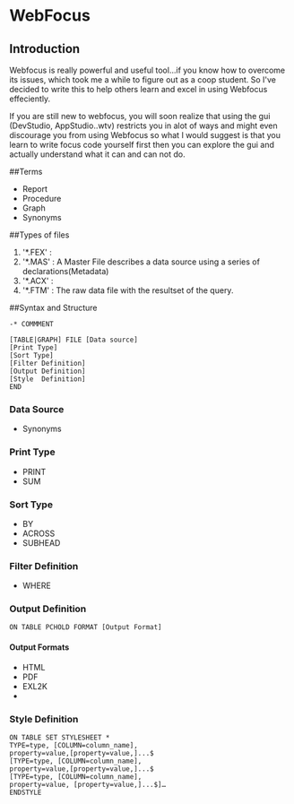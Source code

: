 # WebFocus

## Introduction
Webfocus is really powerful and useful tool...if you know how to overcome its issues, which took me a while to figure out as a coop student. So I've decided to write this to help others learn and excel in using Webfocus effeciently.

If you are still new to webfocus, you will soon realize that using the gui (DevStudio, AppStudio..wtv) restricts you in alot of ways and might even discourage you from using Webfocus so what I would suggest is that you learn to write focus code yourself first then you can explore the gui and actually understand what it can and can not do.

##Terms
* Report
* Procedure 
* Graph
* Synonyms



##Types of files 
1. '*.FEX' : 
2. '*.MAS' : A Master File describes a data source using a series of declarations(Metadata)
3. '*.ACX' :
4. '*.FTM' : The raw data file with the resultset of the query.

##Syntax and Structure

```FOCUS
-* COMMMENT 

[TABLE|GRAPH] FILE [Data source]
[Print Type]
[Sort Type]
[Filter Definition]
[Output Definition]
[Style  Definition]
END

```


### Data Source
* Synonyms

### Print Type
* PRINT
* SUM

### Sort Type
* BY
* ACROSS
* SUBHEAD

### Filter Definition
* WHERE

### Output Definition
```
ON TABLE PCHOLD FORMAT [Output Format]
```
#### Output Formats
* HTML
* PDF
* EXL2K
* 

### Style  Definition
```
ON TABLE SET STYLESHEET *
TYPE=type, [COLUMN=column_name],
property=value,[property=value,]...$
[TYPE=type, [COLUMN=column_name],
property=value,[property=value,]...$
[TYPE=type, [COLUMN=column_name],
property=value, [property=value,]...$]…
ENDSTYLE
```
